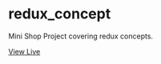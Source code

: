 # redux_concept
Mini Shop Project covering redux concepts.

[View Live](https://kaleidoscopic-halva-a5a0a9.netlify.app)

